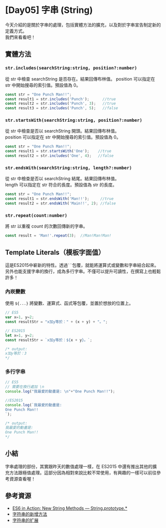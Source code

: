 # [Day05] 字串 (String)

今天介紹的是關於字串的處理，包括實體方法的擴充，以及對於字串宣告制定新的定義方式。   
我們來看看吧！

## 實體方法

### `str.includes(searchString:string, position?:number)`

從 str 中檢查 searchString 是否存在。結果回傳布林值。
position 可以指定在 str 中開始搜尋的索引值。預設值為 0。

```javascript
const str = "One Punch Man!!";             
const result1 = str.includes('Punch');      //true
const result2 = str.includes('Punch', 3);   //true
const result3 = str.includes('Punch', 5);   //false
```

### `str.startsWith(searchString:string, position?:number)`

從 str 中檢查是否以 searchString 開頭。結果回傳布林值。   
position 可以指定在 str 中開始搜尋的索引值。預設值為 0。

```javascript
const str = "One Punch Man!!";             
const result1 = str.startsWith('One');    //true
const result2 = str.includes('One', 4);   //false
```

### `str.endsWith(searchString:string, length?:number)`

從 str 中檢查是否以 searchString 結尾。結果回傳布林值。   
length 可以指定在 str 符合的長度。預設值為 str 的長度。

```javascript
const str = "One Punch Man!!";             
const result1 = str.endsWith('Man!!');     //true
const result2 = str.endsWith('Main!!', 2); //false
```

### `str.repeat(count:number)`

將 str 以重複 count 的次數回傳新的字串。

```javascript
const result = 'Man!'.repeat(3);  //Man!Man!Man!
```

## Template Literals（模板字面值）

這是ES2015中嶄新的特性。透過` `` `包覆，就能將運算式或變數和字串結合起來。另外也能支援字串的換行，成為多行字串。不僅可以提升可讀性，在撰寫上也輕鬆許多！

### 內崁變數

使用 `${...}` 將變數、運算式、函式等包覆，並置於想放的位置上。

```javascript
// ES5
var x=1, y=2;
const resultStr = "x加y等於：" + (x + y) + "。";

// ES2015
let x=1, y=2;
const resultStr = `x加y等於：${x + y}。`;

/* output:
x加y等於：3
*/
```

### 多行字串

```javascript
// ES5
// 需要在換行處加 \n
console.log("我最愛的動畫是: \n"+"One Punch Man!!");

//ES2015
console.log(`我最愛的動畫是:
One Punch Man!!
`);

/* output:
我最愛的動畫是:
One Punch Man!!
*/
```

## 小結

字串處理的部份，其實跟昨天的數值處理一樣，在 ES2015 中還有推出其他的擴充方法跟極值處理。這部分因為相對來說比較不常使用，有興趣的一樣可以前往參考資源查看喔！

## 參考資源
- [ES6 in Action: New String Methods — String.prototype.*](https://www.sitepoint.com/es6-string-methods-string-prototype/)
- [字符串的新增方法](https://es6.ruanyifeng.com/#docs/string-methods#String-raw)
- [字符串的扩展](https://es6.ruanyifeng.com/#docs/string)
